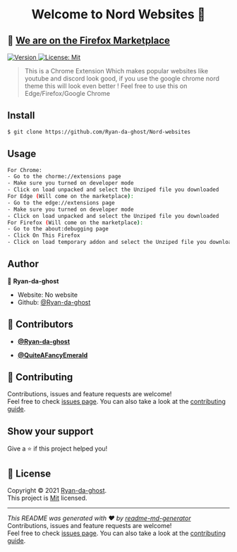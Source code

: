 <h1 align="center">Welcome to Nord Websites 👋</h1>
<h2>🥳 <a href="https://addons.mozilla.org/en-US/firefox/addon/nord-web-theme/" target="_blank">We are on the Firefox Marketplace</h2>
<p>
  <img alt="Version" src="https://img.shields.io/badge/version-1.1-blue.svg?cacheSeconds=2592000" />
  <a href="LICENSE" target="_blank">
    <img alt="License: Mit" src="https://img.shields.io/badge/License-Mit-yellow.svg" />
  </a>
</p>

> This is a Chrome Extension Which makes popular websites like youtube and discord look good, if you use the google chrome nord theme this will look even better ! Feel free to use this on Edge/Firefox/Google Chrome
>

## Install

```sh
$ git clone https://github.com/Ryan-da-ghost/Nord-websites
```

## Usage

```sh
For Chrome:
- Go to the chorme://extensions page
- Make sure you turned on developer mode
- Click on load unpacked and select the Unziped file you downloaded
For Edge (Will come on the marketplace):
- Go to the edge://extensions page
- Make sure you turned on developer mode
- Click on load unpacked and select the Unziped file you downloaded
For Firefox (Will come on the marketplace):
- Go to the about:debugging page
- Click On This Firefox
- Click on load temporary addon and select the Unziped file you downloaded
```

## Author

👤 **Ryan-da-ghost**

* Website: No website
* Github: [@Ryan-da-ghost](https://github.com/Ryan-da-ghost)

## 👥 Contributors
- **[@Ryan-da-ghost](https://github.com/Ryan-da-ghost)**

- **[@QuiteAFancyEmerald](https://github.com/QuiteAFancyEmerald)**

## 🤝 Contributing

Contributions, issues and feature requests are welcome!<br />Feel free to check [issues page](Issues). You can also take a look at the [contributing guide](https://github.com/Ryan-da-ghost/Nord-Web-Themes/blob/main/CONTRIBUTING.md).

## Show your support

Give a ⭐️ if this project helped you!

## 📝 License

Copyright © 2021 [Ryan-da-ghost](https://github.com/Ryan-da-ghost).<br />
This project is [Mit](LICENSE) licensed.

***
_This README was generated with ❤️ by [readme-md-generator](https://github.com/kefranabg/readme-md-generator)_
Contributions, issues and feature requests are welcome!<br />Feel free to check [issues page](Issues). You can also take a look at the [contributing guide](wiki).
